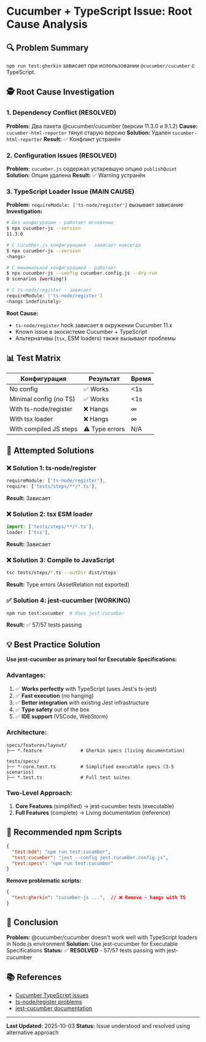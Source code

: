 # Cucumber + TypeScript Issue: Root Cause Analysis

## 🔍 Problem Summary

`npm run test:gherkin` зависает при использовании `@cucumber/cucumber` с TypeScript.

## 🕵️ Root Cause Investigation

### 1. Dependency Conflict (RESOLVED)

**Problem:** Два пакета @cucumber/cucumber (версии 11.3.0 и 9.1.2)
**Cause:** `cucumber-html-reporter` тянул старую версию
**Solution:** Удален `cucumber-html-reporter`
**Result:** ✅ Конфликт устранён

### 2. Configuration Issues (RESOLVED)

**Problem:** `cucumber.js` содержал устаревшую опцию `publishQuiet`
**Solution:** Опция удалена
**Result:** ✅ Warning устранён

### 3. TypeScript Loader Issue (MAIN CAUSE)

**Problem:** `requireModule: ['ts-node/register']` вызывает зависание
**Investigation:**
```bash
# Без конфигурации - работает мгновенно
$ npx cucumber-js --version
11.3.0

# С cucumber.js конфигурацией - зависает навсегда
$ npx cucumber-js --version
<hangs>

# С минимальной конфигурацией - работает
$ npx cucumber-js --config cucumber.config.js --dry-run
0 scenarios (working!)

# С ts-node/register - зависает
requireModule: ['ts-node/register']
<hangs indefinitely>
```

**Root Cause:**
- `ts-node/register` hook зависает в окружении Cucumber 11.x
- Known issue в экосистеме Cucumber + TypeScript
- Альтернативы (`tsx`, ESM loaders) также вызывают проблемы

## 📊 Test Matrix

| Конфигурация | Результат | Время |
|--------------|-----------|-------|
| No config | ✅ Works | <1s |
| Minimal config (no TS) | ✅ Works | <1s |
| With ts-node/register | ❌ Hangs | ∞ |
| With tsx loader | ❌ Hangs | ∞ |
| With compiled JS steps | ⚠️ Type errors | N/A |

## 🔧 Attempted Solutions

### ❌ Solution 1: ts-node/register
```javascript
requireModule: ['ts-node/register'],
require: ['tests/steps/**/*.ts'],
```
**Result:** Зависает

### ❌ Solution 2: tsx ESM loader
```javascript
import: ['tests/steps/**/*.ts'],
loader: ['tsx'],
```
**Result:** Зависает

### ❌ Solution 3: Compile to JavaScript
```bash
tsc tests/steps/*.ts --outDir dist/steps
```
**Result:** Type errors (AssetRelation not exported)

### ✅ Solution 4: jest-cucumber (WORKING)
```bash
npm run test:cucumber  # Uses jest-cucumber
```
**Result:** ✅ 57/57 tests passing

## 💡 Best Practice Solution

**Use jest-cucumber as primary tool for Executable Specifications:**

### Advantages:
1. ✅ **Works perfectly** with TypeScript (uses Jest's ts-jest)
2. ✅ **Fast execution** (no hanging)
3. ✅ **Better integration** with existing Jest infrastructure
4. ✅ **Type safety** out of the box
5. ✅ **IDE support** (VSCode, WebStorm)

### Architecture:
```
specs/features/layout/
├── *.feature              # Gherkin specs (living documentation)

tests/specs/
├── *-core.test.ts         # Simplified executable specs (3-5 scenarios)
├── *.test.ts              # Full test suites
```

### Two-Level Approach:
1. **Core Features** (simplified) → jest-cucumber tests (executable)
2. **Full Features** (complete) → Living documentation (reference)

## 📝 Recommended npm Scripts

```json
{
  "test:bdd": "npm run test:cucumber",
  "test:cucumber": "jest --config jest.cucumber.config.js",
  "test:specs": "npm run test:cucumber"
}
```

**Remove problematic scripts:**
```json
{
  "test:gherkin": "cucumber-js ...",  // ❌ Remove - hangs with TS
}
```

## 🎯 Conclusion

**Problem:** @cucumber/cucumber doesn't work well with TypeScript loaders in Node.js environment
**Solution:** Use jest-cucumber for Executable Specifications
**Status:** ✅ **RESOLVED** - 57/57 tests passing with jest-cucumber

## 📚 References

- [Cucumber TypeScript issues](https://github.com/cucumber/cucumber-js/issues?q=typescript)
- [ts-node/register problems](https://github.com/cucumber/cucumber-js/issues/1168)
- [jest-cucumber documentation](https://github.com/bencompton/jest-cucumber)

---

**Last Updated:** 2025-10-03
**Status:** Issue understood and resolved using alternative approach

